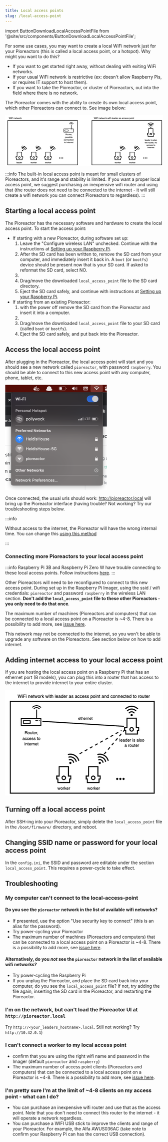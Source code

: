 ```yaml
---
title: Local access points
slug: /local-access-point
---
```


import ButtonDownloadLocalAccessPointFile from '@site/src/components/ButtonDownloadLocalAccessPointFile';


For some use cases, you may want to create a local WiFi network just for your Pioreactors (this is called a local access point, or a hotspot). Why might you want to do this?

 - If you want to get started right away, without dealing with exiting WiFi networks.
 - If your usual WiFi network is restrictive (ex: doesn't allow Raspberry Pis, or requires IT support to host them).
 - If you want to take the Pioreactor, or cluster of Pioreactors, out into the field where there is no network.

The Pioreactor comes with the ability to create its own local access point, which other Pioreactors can connect to. See image below:

![Using the Pioreactor to create a local access point](/img/user-guide/local_access_point.png)


:::info
The built-in local access point is meant for small clusters of Pioreactors, and it's range and stability is limited. If you want a proper local access point, we suggest purchasing an inexpensive wifi router and using that (the router does not need to be connected to the internet - it will still create a wifi network you can connect Pioreactors to regardless).
:::


## Starting a local access point

The Pioreactor has the necessary software and hardware to create the local access point. To start the access point:

 - If starting with a new Pioreactor, during software set up:
    1. Leave the "Configure wireless LAN" unchecked. Continue with the instructions at [Setting up your Raspberry Pi](/user-guide/software-set-up#setting-up-your-raspberry-pi).
    2. After the SD card has been written to, remove the SD card from your computer, and immediately insert it back in. A `boot` (or `bootfs`) device should be present now that is your SD card. If asked to reformat the SD card, select NO.
    3. <ButtonDownloadLocalAccessPointFile/>
    3. Drag/move the downloaded `local_access_point` file to the SD card directory.
    4. Eject the SD card safely, and continue with instructions at [Setting up your Raspberry Pi](/user-guide/software-set-up#setting-up-your-raspberry-pi).
 - If starting from an existing Pioreactor:
    1. with the power off remove the SD card from the Pioreactor and insert it into a computer.
    2. <ButtonDownloadLocalAccessPointFile/>
    3. Drag/move the downloaded `local_access_point` file to your SD card (called `boot` or `bootfs`).
    4. Eject the SD card safely, and put back into the Pioreactor.

## Access the local access point


After plugging in the Pioreactor, the local access point will start and you should see a new network called `pioreactor`, with password `raspberry`. You should be able to connect to this new access point with any computer, phone, tablet, etc.

<img src="/img/user-guide/pioreactor_ap.png" width="325" />

Once connected, the usual urls should work: http://pioreactor.local will bring up the Pioreactor interface (having trouble? Not working? Try our troubleshooting steps below.

:::info

Without access to the internet, the Pioreactor will have the wrong internal time. You can change this [using this method](/user-guide/common-questions#how-do-i-change-the-date-or-time-on-the-pioreactor)

:::


### Connecting more Pioreactors to your local access point

:::info
Raspberry Pi 3B and Raspberry Pi Zero W have trouble connecting to these local access points. Follow instructions [here](https://github.com/Pioreactor/pioreactor/blob/992d986881f3a3504a08b781a494b1a6e3b5a0e3/CHANGELOG.md?plain=1#L110C11-L121).
:::


Other Pioreactors will need to be reconfigured to connect to this new access point. During set up in the Raspberry Pi Imager, using the ssid / wifi credentials: `pioreactor` and password `raspberry` in the wireless LAN section. **Don't add the `local_access_point` file to these other Pioreactors - you only need to do that once**.

The maximum number of machines (Pioreactors and computers) that can be connected to a local access point on a Pioreactor is ~4-8. There is a possibility to add more, see [issue here](https://github.com/Pioreactor/pioreactor/issues/442).

This network may not be connected to the internet, so you won't be able to upgrade any software on the Pioreactors. See section below on how to add internet.

## Adding internet access to your local access point

If you are hosting the local access point on a Raspberry Pi that has an ethernet port (B models), you can plug this into a router that has access to the internet to provide internet to your entire cluster.


![Using the Pioreactor to create a local access point, and the is connected to a router](/img/user-guide/lap_with_internet.png)


## Turning off a local access point

After SSH-ing into your Pioreactor, simply delete the `local_access_point` file in the `/boot/firmware/` directory, and reboot.


## Changing SSID name or password for your local access point

In the `config.ini`, the SSID and password are editable under the section `local_access_point`. This requires a power-cycle to take effect.


## Troubleshooting

### My computer can't connect to the local-access-point

#### Do you see the `pioreactor` network in the list of available wifi networks?
 - If presented, use the option "Use security key to connect" (this is an alias for the password).
 - Try power-cycling your Pioreactor
 - The maximum number of machines (Pioreactors and computers) that can be connected to a local access point on a Pioreactor is ~4-8. There is a possibility to add more, see [issue here](https://github.com/Pioreactor/pioreactor/issues/442).

#### Alternatively, do you *not* see the `pioreactor` network in the list of available wifi networks?
 - Try power-cycling the Raspberry Pi
 - If you unplug the Pioreactor, and place the SD card back into your computer, do you see the `local_access_point` file? If not, try adding the file again, inserting the SD card in the Pioreactor, and restarting the Pioreactor.


### I'm on the network, but can't load the Pioreactor UI at `http://pioreactor.local`

Try `http://<your_leaders_hostname>.local`. Still not working? Try `http://10.42.0.1`)

### I can't connect a worker to my local access point

 - confirm that you are using the right wifi name and password in the Imager (default `pioreactor` and `raspberry`)
 - The maximum number of access point clients (Pioreactors and computers) that can be connected to a local access point on a Pioreactor is ~4-8. There is a possibility to add more, see [issue here](https://github.com/Pioreactor/pioreactor/issues/442).

 ### I'm pretty sure I'm at the limit of ~4-8 clients on my access point - what can I do?

  - You can purchase an inexpensive wifi router and use that as the access point. Note that you don't need to connect this router to the internet - it will operate a network regardless.
  - You can purchase a WIFI USB stick to improve the clients and range of your Pioreactor. For example, the Alfa AWUS036AC (take note to confirm your Raspberry Pi can has the correct USB connection).